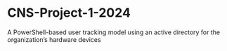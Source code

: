 # CNS-Project-1-2024
A PowerShell-based user tracking model using an active directory for the organization’s hardware devices
